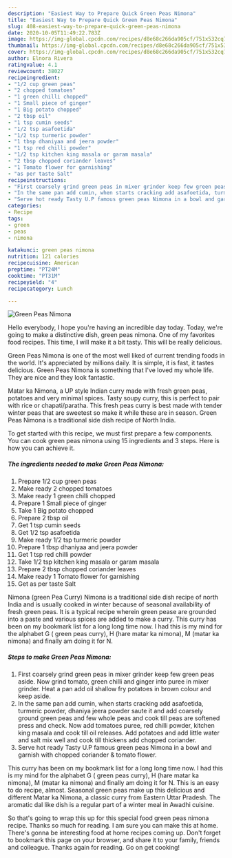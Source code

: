 ```yaml
---
description: "Easiest Way to Prepare Quick Green Peas Nimona"
title: "Easiest Way to Prepare Quick Green Peas Nimona"
slug: 408-easiest-way-to-prepare-quick-green-peas-nimona
date: 2020-10-05T11:49:22.783Z
image: https://img-global.cpcdn.com/recipes/d8e68c266da905cf/751x532cq70/green-peas-nimona-recipe-main-photo.jpg
thumbnail: https://img-global.cpcdn.com/recipes/d8e68c266da905cf/751x532cq70/green-peas-nimona-recipe-main-photo.jpg
cover: https://img-global.cpcdn.com/recipes/d8e68c266da905cf/751x532cq70/green-peas-nimona-recipe-main-photo.jpg
author: Elnora Rivera
ratingvalue: 4.1
reviewcount: 38027
recipeingredient:
- "1/2 cup green peas"
- "2 chopped tomatoes"
- "1 green chilli chopped"
- "1 Small piece of ginger"
- "1 Big potato chopped"
- "2 tbsp oil"
- "1 tsp cumin seeds"
- "1/2 tsp asafoetida"
- "1/2 tsp turmeric powder"
- "1 tbsp dhaniyaa and jeera powder"
- "1 tsp red chilli powder"
- "1/2 tsp kitchen king masala or garam masala"
- "2 tbsp chopped coriander leaves"
- "1 Tomato flower for garnishing"
- "as per taste Salt"
recipeinstructions:
- "First coarsely grind green peas in mixer grinder keep few green peas aside. Now grind tomato, green chilli and ginger into puree in mixer grinder. Heat a pan add oil shallow fry potatoes in brown colour and keep aside."
- "In the same pan add cumin, when starts cracking add asafoetida, turmeric powder, dhaniya jeera powder saute it and add coarsely ground green peas and few whole peas and cook till peas are softened press and check. Now add tomatoes puree, red chilli powder, kitchen king masala and cook till oil releases. Add potatoes and add little water and salt mix well and cook till thickens add chopped coriander."
- "Serve hot ready Tasty U.P famous green peas Nimona in a bowl and garnish with chopped coriander &amp; tomato flower."
categories:
- Recipe
tags:
- green
- peas
- nimona

katakunci: green peas nimona 
nutrition: 121 calories
recipecuisine: American
preptime: "PT24M"
cooktime: "PT31M"
recipeyield: "4"
recipecategory: Lunch

---
```



![Green Peas Nimona](https://img-global.cpcdn.com/recipes/d8e68c266da905cf/751x532cq70/green-peas-nimona-recipe-main-photo.jpg)

Hello everybody, I hope you're having an incredible day today. Today, we're going to make a distinctive dish, green peas nimona. One of my favorites food recipes. This time, I will make it a bit tasty. This will be really delicious.

Green Peas Nimona is one of the most well liked of current trending foods in the world. It's appreciated by millions daily. It is simple, it is fast, it tastes delicious. Green Peas Nimona is something that I've loved my whole life. They are nice and they look fantastic.

Matar ka Nimona, a UP style Indian curry made with fresh green peas, potatoes and very minimal spices. Tasty soupy curry, this is perfect to pair with rice or chapati/paratha. This fresh peas curry is best made with tender winter peas that are sweetest so make it while these are in season. Green Peas Nimona is a traditional side dish recipe of North India.


To get started with this recipe, we must first prepare a few components. You can cook green peas nimona using 15 ingredients and 3 steps. Here is how you can achieve it.

<!--inarticleads1-->

##### The ingredients needed to make Green Peas Nimona:

1. Prepare 1/2 cup green peas
1. Make ready 2 chopped tomatoes
1. Make ready 1 green chilli chopped
1. Prepare 1 Small piece of ginger
1. Take 1 Big potato chopped
1. Prepare 2 tbsp oil
1. Get 1 tsp cumin seeds
1. Get 1/2 tsp asafoetida
1. Make ready 1/2 tsp turmeric powder
1. Prepare 1 tbsp dhaniyaa and jeera powder
1. Get 1 tsp red chilli powder
1. Take 1/2 tsp kitchen king masala or garam masala
1. Prepare 2 tbsp chopped coriander leaves
1. Make ready 1 Tomato flower for garnishing
1. Get as per taste Salt


Nimona (green Pea Curry) Nimona is a traditional side dish recipe of north India and is usually cooked in winter because of seasonal availability of fresh green peas. It is a typical recipe wherein green pease are grounded into a paste and various spices are added to make a curry. This curry has been on my bookmark list for a long long time now. I had this is my mind for the alphabet G ( green peas curry), H (hare matar ka nimona), M (matar ka nimona) and finally am doing it for N. 

<!--inarticleads2-->

##### Steps to make Green Peas Nimona:

1. First coarsely grind green peas in mixer grinder keep few green peas aside. Now grind tomato, green chilli and ginger into puree in mixer grinder. Heat a pan add oil shallow fry potatoes in brown colour and keep aside.
1. In the same pan add cumin, when starts cracking add asafoetida, turmeric powder, dhaniya jeera powder saute it and add coarsely ground green peas and few whole peas and cook till peas are softened press and check. Now add tomatoes puree, red chilli powder, kitchen king masala and cook till oil releases. Add potatoes and add little water and salt mix well and cook till thickens add chopped coriander.
1. Serve hot ready Tasty U.P famous green peas Nimona in a bowl and garnish with chopped coriander &amp; tomato flower.


This curry has been on my bookmark list for a long long time now. I had this is my mind for the alphabet G ( green peas curry), H (hare matar ka nimona), M (matar ka nimona) and finally am doing it for N. This is an easy to do recipe, almost. Seasonal green peas make up this delicious and different Matar ka Nimona, a classic curry from Eastern Uttar Pradesh. The aromatic dal like dish is a regular part of a winter meal in Awadhi cuisine. 

So that's going to wrap this up for this special food green peas nimona recipe. Thanks so much for reading. I am sure you can make this at home. There's gonna be interesting food at home recipes coming up. Don't forget to bookmark this page on your browser, and share it to your family, friends and colleague. Thanks again for reading. Go on get cooking!
